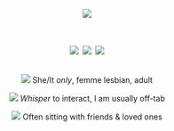 <p align="center"><img src="https://i.imgur.com/uRY2w5q.gif"></img></a></p>
<h1><p align="center"><a href="https://erotophobia.atabook.org"><img src="https://i.imgur.com/w0hOR59.png"></a> <img src=https://i.imgur.com/BkuJCVh.png></img> <a href="https://erotophobia.straw.page"><img src="https://i.imgur.com/vZXkuvH.png"></a></p></h1>
<p align="center"><img src="https://i.imgur.com/x8FfmWu.gif"> She/It <i>only</i>, femme lesbian, adult </p>
<p align="center"><img src="https://i.imgur.com/L77lGvt.gif"> <i>Whisper</i> to interact, I am usually off-tab</p>
<p align="center"><img src="https://i.imgur.com/gKgcdXw.gif"> Often sitting with friends & loved ones</p>
